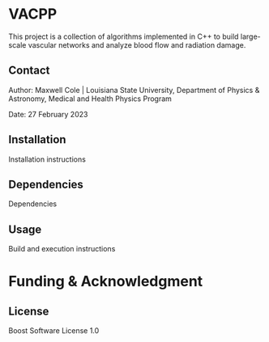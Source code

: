 # VACPP

This project is a collection of algorithms implemented in C++ to build large-scale vascular networks 
and analyze blood flow and radiation damage.

## Contact
Author: Maxwell Cole | Louisiana State University, Department of Physics & Astronomy, Medical and Health Physics Program

Date: 27 February 2023

## Installation
Installation instructions

## Dependencies
Dependencies

## Usage
Build and execution instructions 

# Funding & Acknowledgment

## License
Boost Software License 1.0